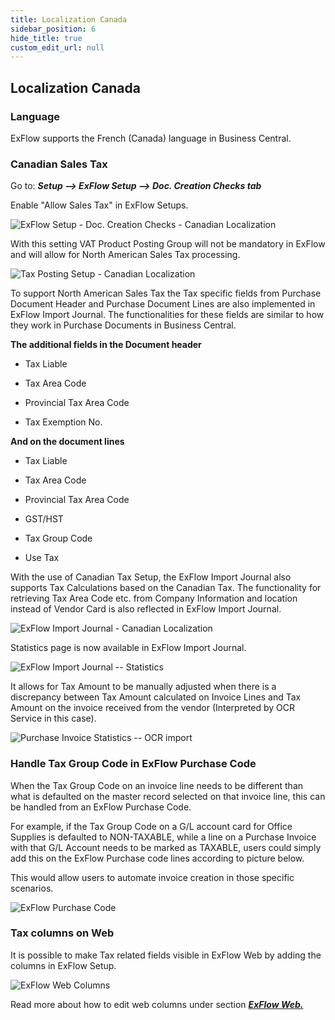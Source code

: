 ```yaml
---
title: Localization Canada
sidebar_position: 6
hide_title: true
custom_edit_url: null
---
```

## Localization Canada

### Language

ExFlow supports the French (Canada) language in Business Central.

### Canadian Sales Tax

Go to: ***Setup \--\> ExFlow Setup \--\> Doc. Creation Checks tab***

Enable "Allow Sales Tax" in ExFlow Setups.

![ExFlow Setup - Doc. Creation Checks - Canadian Localization](@site/static/img/media/exflow-setup-doc-posting-checks-002-ca-us.png)

With this setting VAT Product Posting Group will not be mandatory in
ExFlow and will allow for North American Sales Tax processing.

![Tax Posting Setup - Canadian Localization](@site/static/img/media/image357.png)

To support North American Sales Tax the Tax specific fields from
Purchase Document Header and Purchase Document Lines are also
implemented in ExFlow Import Journal. The functionalities for these
fields are similar to how they work in Purchase Documents in Business
Central.

**The additional fields in the Document header**

- Tax Liable

- Tax Area Code

- Provincial Tax Area Code

- Tax Exemption No.

**And on the document lines**

- Tax Liable

- Tax Area Code

- Provincial Tax Area Code

- GST/HST

- Tax Group Code

- Use Tax

With the use of Canadian Tax Setup, the ExFlow Import Journal also
supports Tax Calculations based on the Canadian Tax. The functionality
for retrieving Tax Area Code etc. from Company Information and location
instead of Vendor Card is also reflected in ExFlow Import Journal.

![ExFlow Import Journal - Canadian Localization](@site/static/img/media/image358.png)

Statistics page is now available in ExFlow Import Journal.

![ExFlow Import Journal -- Statistics](@site/static/img/media/image359.png)

It allows for Tax Amount to be manually adjusted when there is a
discrepancy between Tax Amount calculated on Invoice Lines and Tax
Amount on the invoice received from the vendor (Interpreted by OCR
Service in this case).

![Purchase Invoice Statistics -- OCR import](@site/static/img/media/image360.png)


### Handle Tax Group Code in ExFlow Purchase Code

When the Tax Group Code on an invoice line needs to be different than what is defaulted on the master record selected on that invoice line, this can be handled from an ExFlow Purchase Code. 

For example, if the Tax Group Code on a G/L account card for Office Supplies is defaulted to NON-TAXABLE, while a line on a Purchase Invoice with that G/L Account needs to be marked as TAXABLE, users could simply add this on the ExFlow Purchase code lines according to picture below. 

This would allow users to automate invoice creation in those specific scenarios.


![ExFlow Purchase Code](@site/static/img/media/NA-exflow-purchase-code-card-tax-group-001.png)


### Tax columns on Web

It is possible to make Tax related fields visible in ExFlow Web by adding the columns in ExFlow Setup.

![ExFlow Web Columns](@site/static/img/media/tax-web-columns-001.png)

Read more about how to edit web columns under section [***ExFlow Web.***](https://docs.signupsoftware.com/business-central/docs/user-manual/technical/exflow-web#exflow-web)